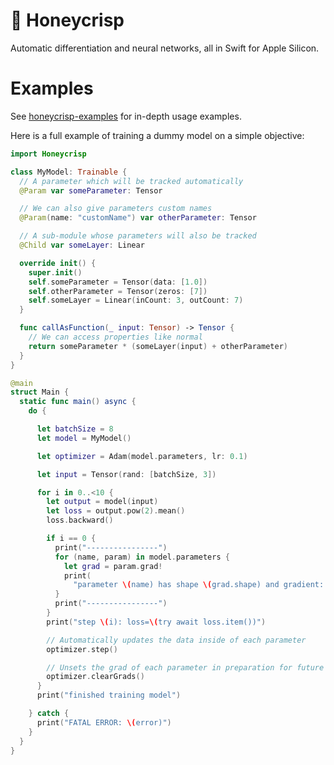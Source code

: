 # 🍎 Honeycrisp

Automatic differentiation and neural networks, all in Swift for Apple Silicon.

# Examples

See [honeycrisp-examples](https://github.com/unixpickle/honeycrisp-examples) for in-depth usage examples.

Here is a full example of training a dummy model on a simple objective:

```swift
import Honeycrisp

class MyModel: Trainable {
  // A parameter which will be tracked automatically
  @Param var someParameter: Tensor

  // We can also give parameters custom names
  @Param(name: "customName") var otherParameter: Tensor

  // A sub-module whose parameters will also be tracked
  @Child var someLayer: Linear

  override init() {
    super.init()
    self.someParameter = Tensor(data: [1.0])
    self.otherParameter = Tensor(zeros: [7])
    self.someLayer = Linear(inCount: 3, outCount: 7)
  }

  func callAsFunction(_ input: Tensor) -> Tensor {
    // We can access properties like normal
    return someParameter * (someLayer(input) + otherParameter)
  }
}

@main
struct Main {
  static func main() async {
    do {

      let batchSize = 8
      let model = MyModel()

      let optimizer = Adam(model.parameters, lr: 0.1)

      let input = Tensor(rand: [batchSize, 3])

      for i in 0..<10 {
        let output = model(input)
        let loss = output.pow(2).mean()
        loss.backward()

        if i == 0 {
          print("----------------")
          for (name, param) in model.parameters {
            let grad = param.grad!
            print(
              "parameter \(name) has shape \(grad.shape) and gradient: \(try await grad.floats())")
          }
          print("----------------")
        }
        print("step \(i): loss=\(try await loss.item())")

        // Automatically updates the data inside of each parameter
        optimizer.step()

        // Unsets the grad of each parameter in preparation for future updates
        optimizer.clearGrads()
      }
      print("finished training model")

    } catch {
      print("FATAL ERROR: \(error)")
    }
  }
}
```
